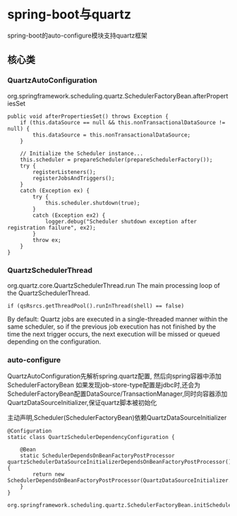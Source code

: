 # spring-boot与quartz

spring-boot的auto-configure模块支持quartz框架


## 核心类

### QuartzAutoConfiguration

org.springframework.scheduling.quartz.SchedulerFactoryBean.afterPropertiesSet
```text
public void afterPropertiesSet() throws Exception {
    if (this.dataSource == null && this.nonTransactionalDataSource != null) {
        this.dataSource = this.nonTransactionalDataSource;
    }

    // Initialize the Scheduler instance...
    this.scheduler = prepareScheduler(prepareSchedulerFactory());
    try {
        registerListeners();
        registerJobsAndTriggers();
    }
    catch (Exception ex) {
        try {
            this.scheduler.shutdown(true);
        }
        catch (Exception ex2) {
            logger.debug("Scheduler shutdown exception after registration failure", ex2);
        }
        throw ex;
    }
}
```

### QuartzSchedulerThread

org.quartz.core.QuartzSchedulerThread.run
The main processing loop of the QuartzSchedulerThread.

```text
if (qsRsrcs.getThreadPool().runInThread(shell) == false) 
```



By default:
Quartz jobs are executed in a single-threaded manner within the same scheduler, 
so if the previous job execution has not finished by the time the next trigger occurs, the next execution will be missed or queued depending on the configuration.


### auto-configure

QuartzAutoConfiguration先解析spring.quartz配置,
然后向spring容器中添加SchedulerFactoryBean
如果发现job-store-type配置是jdbc时,还会为SchedulerFactoryBean配置DataSource/TransactionManager,同时向容器添加QuartzDataSourceInitializer,保证quartz脚本被初始化

主动声明,Scheduler(SchedulerFactoryBean)依赖QuartzDataSourceInitializer
```text
@Configuration
static class QuartzSchedulerDependencyConfiguration {

    @Bean
    static SchedulerDependsOnBeanFactoryPostProcessor quartzSchedulerDataSourceInitializerDependsOnBeanFactoryPostProcessor() {
        return new SchedulerDependsOnBeanFactoryPostProcessor(QuartzDataSourceInitializer.class);
    }
}
```

```text
org.springframework.scheduling.quartz.SchedulerFactoryBean.initSchedulerFactory

```